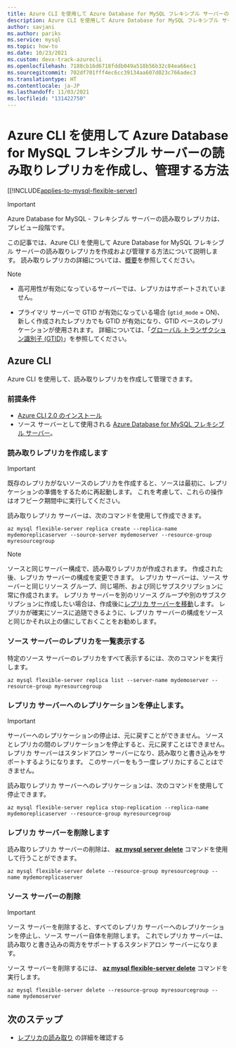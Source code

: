 ```yaml
---
title: Azure CLI を使用して Azure Database for MySQL フレキシブル サーバーの読み取りレプリカを管理する
description: Azure CLI を使用して Azure Database for MySQL フレキシブル サーバーの読み取りレプリカを設定し、管理する方法について説明します。
author: savjani
ms.author: pariks
ms.service: mysql
ms.topic: how-to
ms.date: 10/23/2021
ms.custom: devx-track-azurecli
ms.openlocfilehash: 7188cb16d6718fddb049a518b56b32c84ea66ec1
ms.sourcegitcommit: 702df701fff4ec6cc39134aa607d023c766adec3
ms.translationtype: HT
ms.contentlocale: ja-JP
ms.lasthandoff: 11/03/2021
ms.locfileid: "131422750"
---
```

# <a name="how-to-create-and-manage-read-replicas-in-azure-database-for-mysql-flexible-server-using-the-azure-cli"></a>Azure CLI を使用して Azure Database for MySQL フレキシブル サーバーの読み取りレプリカを作成し、管理する方法

[[!INCLUDE[applies-to-mysql-flexible-server](../includes/applies-to-mysql-flexible-server.md)]

> [!IMPORTANT]
> Azure Database for MySQL - フレキシブル サーバーの読み取りレプリカは、プレビュー段階です。

この記事では、Azure CLI を使用して Azure Database for MySQL フレキシブル サーバーの読み取りレプリカを作成および管理する方法について説明します。 読み取りレプリカの詳細については、[概要](concepts-read-replicas.md)を参照してください。

> [!Note]
>
> * 高可用性が有効になっているサーバーでは、レプリカはサポートされていません。
>
> * プライマリ サーバーで GTID が有効になっている場合 (`gtid_mode` = ON)、新しく作成されたレプリカでも GTID が有効になり、GTID ベースのレプリケーションが使用されます。 詳細については、「[グローバル トランザクション識別子 (GTID)](concepts-read-replicas.md#global-transaction-identifier-gtid)」を参照してください。

## <a name="azure-cli"></a>Azure CLI

Azure CLI を使用して、読み取りレプリカを作成して管理できます。

### <a name="prerequisites"></a>前提条件

- [Azure CLI 2.0 のインストール](/cli/azure/install-azure-cli)
- ソース サーバーとして使用される [Azure Database for MySQL フレキシブル サーバー](quickstart-create-server-cli.md)。

### <a name="create-a-read-replica"></a>読み取りレプリカを作成します

> [!IMPORTANT]
>既存のレプリカがないソースのレプリカを作成すると、ソースは最初に、レプリケーションの準備をするために再起動します。 これを考慮して、これらの操作はオフピーク期間中に実行してください。

読み取りレプリカ サーバーは、次のコマンドを使用して作成できます。

```azurecli-interactive
az mysql flexible-server replica create --replica-name mydemoreplicaserver --source-server mydemoserver --resource-group myresourcegroup
```

> [!NOTE]
> ソースと同じサーバー構成で、読み取りレプリカが作成されます。 作成された後、レプリカ サーバーの構成を変更できます。 レプリカ サーバーは、ソース サーバーと同じリソース グループ、同じ場所、および同じサブスクリプションに常に作成されます。 レプリカ サーバーを別のリソース グループや別のサブスクリプションに作成したい場合は、作成後に[レプリカ サーバーを移動](../../azure-resource-manager/management/move-resource-group-and-subscription.md)します。 レプリカが確実にソースに追随できるように、レプリカ サーバーの構成をソースと同じかそれ以上の値にしておくことをお勧めします。


### <a name="list-replicas-for-a-source-server"></a>ソース サーバーのレプリカを一覧表示する

特定のソース サーバーのレプリカをすべて表示するには、次のコマンドを実行します。

```azurecli-interactive
az mysql flexible-server replica list --server-name mydemoserver --resource-group myresourcegroup
```

### <a name="stop-replication-to-a-replica-server"></a>レプリカ サーバーへのレプリケーションを停止します。

> [!IMPORTANT]
>サーバーへのレプリケーションの停止は、元に戻すことができません。 ソースとレプリカの間のレプリケーションを停止すると、元に戻すことはできません。 レプリカ サーバーはスタンドアロン サーバーになり、読み取りと書き込みをサポートするようになります。 このサーバーをもう一度レプリカにすることはできません。

読み取りレプリカ サーバーへのレプリケーションは、次のコマンドを使用して停止できます。

```azurecli-interactive
az mysql flexible-server replica stop-replication --replica-name mydemoreplicaserver --resource-group myresourcegroup
```

### <a name="delete-a-replica-server"></a>レプリカ サーバーを削除します

読み取りレプリカ サーバーの削除は、 **[az mysql server delete](/cli/azure/mysql/server)** コマンドを使用して行うことができます。

```azurecli-interactive
az mysql flexible-server delete --resource-group myresourcegroup --name mydemoreplicaserver
```

### <a name="delete-a-source-server"></a>ソース サーバーの削除

> [!IMPORTANT]
>ソース サーバーを削除すると、すべてのレプリカ サーバーへのレプリケーションを停止し、ソース サーバー自体を削除します。 これでレプリカ サーバーは、読み取りと書き込みの両方をサポートするスタンドアロン サーバーになります。

ソース サーバーを削除するには、 **[az mysql flexible-server delete](/cli/azure/mysql/flexible-server)** コマンドを実行します。

```azurecli-interactive
az mysql flexible-server delete --resource-group myresourcegroup --name mydemoserver
```

## <a name="next-steps"></a>次のステップ

- [レプリカの読み取り](concepts-read-replicas.md) の詳細を確認する